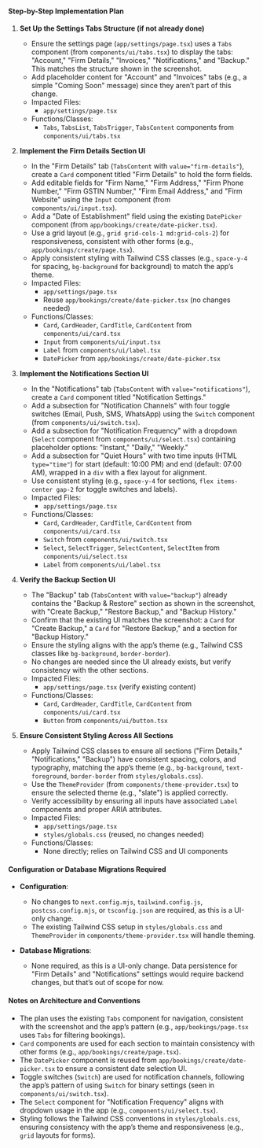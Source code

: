 #### Step-by-Step Implementation Plan

1. **Set Up the Settings Tabs Structure (if not already done)**  
   - Ensure the settings page (`app/settings/page.tsx`) uses a `Tabs` component (from `components/ui/tabs.tsx`) to display the tabs: "Account," "Firm Details," "Invoices," "Notifications," and "Backup." This matches the structure shown in the screenshot.
   - Add placeholder content for "Account" and "Invoices" tabs (e.g., a simple "Coming Soon" message) since they aren’t part of this change.
   - Impacted Files:
     - `app/settings/page.tsx`
   - Functions/Classes:
     - `Tabs`, `TabsList`, `TabsTrigger`, `TabsContent` components from `components/ui/tabs.tsx`

2. **Implement the Firm Details Section UI**  
   - In the "Firm Details" tab (`TabsContent` with `value="firm-details"`), create a `Card` component titled "Firm Details" to hold the form fields.
   - Add editable fields for "Firm Name," "Firm Address," "Firm Phone Number," "Firm GSTIN Number," "Firm Email Address," and "Firm Website" using the `Input` component (from `components/ui/input.tsx`).
   - Add a "Date of Establishment" field using the existing `DatePicker` component (from `app/bookings/create/date-picker.tsx`).
   - Use a grid layout (e.g., `grid grid-cols-1 md:grid-cols-2`) for responsiveness, consistent with other forms (e.g., `app/bookings/create/page.tsx`).
   - Apply consistent styling with Tailwind CSS classes (e.g., `space-y-4` for spacing, `bg-background` for background) to match the app’s theme.
   - Impacted Files:
     - `app/settings/page.tsx`
     - Reuse `app/bookings/create/date-picker.tsx` (no changes needed)
   - Functions/Classes:
     - `Card`, `CardHeader`, `CardTitle`, `CardContent` from `components/ui/card.tsx`
     - `Input` from `components/ui/input.tsx`
     - `Label` from `components/ui/label.tsx`
     - `DatePicker` from `app/bookings/create/date-picker.tsx`

3. **Implement the Notifications Section UI**  
   - In the "Notifications" tab (`TabsContent` with `value="notifications"`), create a `Card` component titled "Notification Settings."
   - Add a subsection for "Notification Channels" with four toggle switches (Email, Push, SMS, WhatsApp) using the `Switch` component (from `components/ui/switch.tsx`).
   - Add a subsection for "Notification Frequency" with a dropdown (`Select` component from `components/ui/select.tsx`) containing placeholder options: "Instant," "Daily," "Weekly."
   - Add a subsection for "Quiet Hours" with two time inputs (HTML `type="time"`) for start (default: 10:00 PM) and end (default: 07:00 AM), wrapped in a `div` with a flex layout for alignment.
   - Use consistent styling (e.g., `space-y-4` for sections, `flex items-center gap-2` for toggle switches and labels).
   - Impacted Files:
     - `app/settings/page.tsx`
   - Functions/Classes:
     - `Card`, `CardHeader`, `CardTitle`, `CardContent` from `components/ui/card.tsx`
     - `Switch` from `components/ui/switch.tsx`
     - `Select`, `SelectTrigger`, `SelectContent`, `SelectItem` from `components/ui/select.tsx`
     - `Label` from `components/ui/label.tsx`

4. **Verify the Backup Section UI**  
   - The "Backup" tab (`TabsContent` with `value="backup"`) already contains the "Backup & Restore" section as shown in the screenshot, with "Create Backup," "Restore Backup," and "Backup History."
   - Confirm that the existing UI matches the screenshot: a `Card` for "Create Backup," a `Card` for "Restore Backup," and a section for "Backup History."
   - Ensure the styling aligns with the app’s theme (e.g., Tailwind CSS classes like `bg-background`, `border-border`).
   - No changes are needed since the UI already exists, but verify consistency with the other sections.
   - Impacted Files:
     - `app/settings/page.tsx` (verify existing content)
   - Functions/Classes:
     - `Card`, `CardHeader`, `CardTitle`, `CardContent` from `components/ui/card.tsx`
     - `Button` from `components/ui/button.tsx`

5. **Ensure Consistent Styling Across All Sections**  
   - Apply Tailwind CSS classes to ensure all sections ("Firm Details," "Notifications," "Backup") have consistent spacing, colors, and typography, matching the app’s theme (e.g., `bg-background`, `text-foreground`, `border-border` from `styles/globals.css`).
   - Use the `ThemeProvider` (from `components/theme-provider.tsx`) to ensure the selected theme (e.g., "slate") is applied correctly.
   - Verify accessibility by ensuring all inputs have associated `Label` components and proper ARIA attributes.
   - Impacted Files:
     - `app/settings/page.tsx`
     - `styles/globals.css` (reused, no changes needed)
   - Functions/Classes:
     - None directly; relies on Tailwind CSS and UI components

#### Configuration or Database Migrations Required

- **Configuration**:
  - No changes to `next.config.mjs`, `tailwind.config.js`, `postcss.config.mjs`, or `tsconfig.json` are required, as this is a UI-only change.
  - The existing Tailwind CSS setup in `styles/globals.css` and `ThemeProvider` in `components/theme-provider.tsx` will handle theming.

- **Database Migrations**:
  - None required, as this is a UI-only change. Data persistence for "Firm Details" and "Notifications" settings would require backend changes, but that’s out of scope for now.

#### Notes on Architecture and Conventions

- The plan uses the existing `Tabs` component for navigation, consistent with the screenshot and the app’s pattern (e.g., `app/bookings/page.tsx` uses `Tabs` for filtering bookings).
- `Card` components are used for each section to maintain consistency with other forms (e.g., `app/bookings/create/page.tsx`).
- The `DatePicker` component is reused from `app/bookings/create/date-picker.tsx` to ensure a consistent date selection UI.
- Toggle switches (`Switch`) are used for notification channels, following the app’s pattern of using `Switch` for binary settings (seen in `components/ui/switch.tsx`).
- The `Select` component for "Notification Frequency" aligns with dropdown usage in the app (e.g., `components/ui/select.tsx`).
- Styling follows the Tailwind CSS conventions in `styles/globals.css`, ensuring consistency with the app’s theme and responsiveness (e.g., `grid` layouts for forms).
